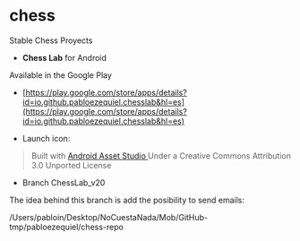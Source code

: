 # chess
Stable Chess Proyects

- **Chess Lab** for Android

Available in the Google Play

- [https://play.google.com/store/apps/details?id=io.github.pabloezequiel.chesslab&hl=es](https://play.google.com/store/apps/details?id=io.github.pabloezequiel.chesslab&hl=es)


- Launch icon:
> Built with <a href="https://romannurik.github.io/AndroidAssetStudio/index.html">Android Asset Studio </a> Under a Creative Commons Attribution 3.0 Unported License


- Branch ChessLab_v20

The idea behind this branch is add the posibility to send emails:

/Users/pabloin/Desktop/NoCuestaNada/Mob/GitHub-tmp/pabloezequiel/chess-repo
